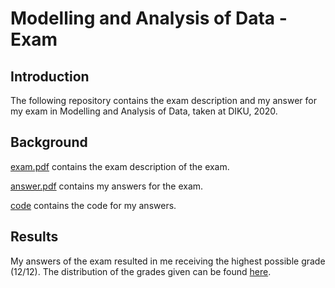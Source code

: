 # Modelling and Analysis of Data - Exam

## Introduction
The following repository contains the exam description and my answer for my exam in Modelling and Analysis of Data, taken at DIKU, 2020.

## Background
[exam.pdf](exam.pdf) contains the exam description of the exam.

[answer.pdf](answer.pdf) contains my answers for the exam.

[code](./code) contains the code for my answers.

## Results
My answers of the exam resulted in me receiving the highest possible grade (12/12). The distribution of the grades given can be found [here](http://karakterstatistik.stads.ku.dk/Histogram/NDAB16012E/Winter-2019/B2).
